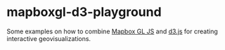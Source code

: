 # mapboxgl-d3-playground

Some examples on how to combine [Mapbox GL JS](https://www.mapbox.com/mapbox-gl-js/api/) and [d3.js](https://d3js.org/) for creating interactive geovisualizations.
